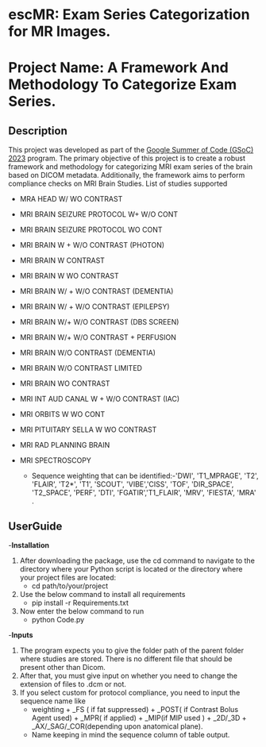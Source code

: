 # escMR: Exam Series Categorization for MR Images.


# Project Name: A Framework And Methodology To Categorize Exam Series.

## Description

This project was developed as part of the [Google Summer of Code (GSoC) 2023](https://summerofcode.withgoogle.com/programs/2023/projects/oC59dZpT) program. The primary objective of this project is to create a robust framework and methodology for categorizing MRI exam series of the brain based on DICOM metadata. Additionally, the framework aims to perform compliance checks on MRI Brain Studies.
List of studies supported
- MRA HEAD W/ WO CONTRAST
- MRI BRAIN SEIZURE PROTOCOL W+ W/O CONT
- MRI BRAIN SEIZURE PROTOCOL WO CONT
- MRI BRAIN W + W/O CONTRAST (PHOTON)
- MRI BRAIN W CONTRAST
- MRI BRAIN W WO CONTRAST
- MRI BRAIN W/ + W/O CONTRAST (DEMENTIA)
- MRI BRAIN W/ + W/O CONTRAST (EPILEPSY)
- MRI BRAIN W/+ W/O CONTRAST (DBS SCREEN)
- MRI BRAIN W/+ W/O CONTRAST + PERFUSION
- MRI BRAIN W/O CONTRAST (DEMENTIA)
- MRI BRAIN W/O CONTRAST LIMITED
- MRI BRAIN WO CONTRAST
- MRI INT AUD CANAL W + W/O CONTRAST (IAC)
- MRI ORBITS W WO CONT
- MRI PITUITARY SELLA W WO CONTRAST
- MRI RAD PLANNING BRAIN
- MRI SPECTROSCOPY

  - Sequence weighting that can be identified:-'DWI', 'T1_MPRAGE', 'T2', 'FLAIR', 'T2*', 'T1', 'SCOUT', 'VIBE','CISS', 'TOF', 'DIR_SPACE', 'T2_SPACE', 'PERF', 'DTI', 'FGATIR','T1_FLAIR', 'MRV', 'FIESTA', 'MRA' .
## UserGuide
-**Installation**
1. After downloading the package, use the cd command to navigate to the directory where your Python script is located or the directory where your project files are located:
   - cd path/to/your/project
2. Use the below command to install all requirements
   - pip install -r Requirements.txt
3. Now enter the below command to run
   - python Code.py

-**Inputs**
1. The program expects you to give the folder path of the parent folder where studies are stored. There is no different file that should be present other than Dicom.
2. After that, you must give input on whether you need to change the extension of files to .dcm or not.
3. If you select custom for protocol compliance, you need to input the sequence name like
   - weighting + _FS ( if fat suppressed) + _POST( if Contrast Bolus Agent used) + _MPR( if applied) + _MIP(if MIP used ) + _2D/_3D + _AX/_SAG/_COR(depending upon anatomical plane).
   - Name keeping in mind the sequence column of table output.
   

